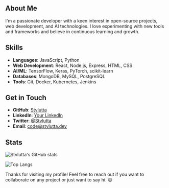 ## About Me

I'm a passionate developer with a keen interest in open-source projects, web development, and AI technologies. I love experimenting with new tools and frameworks and believe in continuous learning and growth.

## Skills

- **Languages**: JavaScript, Python
- **Web Development**: React, Node.js, Express, HTML, CSS
- **AI/ML**: TensorFlow, Keras, PyTorch, scikit-learn
- **Databases**: MongoDB, MySQL, PostgreSQL
- **Tools**: Git, Docker, Kubernetes, Jenkins

## Get in Touch

- **GitHub**: [Stvlutta](https://github.com/Stvlutta)
- **LinkedIn**: [Your LinkedIn](https://www.linkedin.com/in/your-profile)
- **Twitter**: [@Stvlutta](https://twitter.com/Stvlutta)
- **Email**: code@stvlutta.dev

## Stats

![Stvlutta's GitHub stats](https://github-readme-stats.vercel.app/api?username=Stvlutta&show_icons=true&theme=radical)

![Top Langs](https://github-readme-stats.vercel.app/api/top-langs/?username=Stvlutta&layout=compact&theme=radical)

Thanks for visiting my profile! Feel free to reach out if you want to collaborate on any project or just want to say hi. 😊
